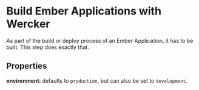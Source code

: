 
Build Ember Applications with Wercker
=====================================

As part of the build or deploy process of an Ember Application, it has to be built. This step does exactly that.

Properties
----------

**environment**: defaults to `production`, but can also be set to `development`.

